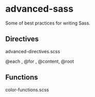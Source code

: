 advanced-sass
=============

Some of best practices for writing Sass.

Directives
---------
advanced-directives.scss

@each , @for , @content, @root

Functions
---------
color-functions.scss



